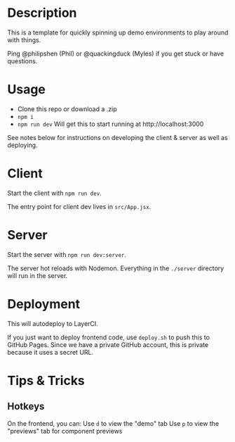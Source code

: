 # Description

This is a template for quickly spinning up demo environments to play around with things.

Ping @philipshen (Phil) or @quackingduck (Myles) if you get stuck or have questions.

# Usage

- Clone this repo or download a .zip
- `npm i`
- `npm run dev` Will get this to start running at http://localhost:3000

See notes below for instructions on developing the client & server as well as deploying.

# Client

Start the client with `npm run dev`.

The entry point for client dev lives in `src/App.jsx`.

# Server

Start the server with `npm run dev:server`.

The server hot reloads with Nodemon. Everything in the `./server` directory will run in the server.

# Deployment

This will autodeploy to LayerCI.

If you just want to deploy frontend code, use `deploy.sh` to push this to GitHub Pages. Since we have a private GitHub account, this is private because it uses a secret URL.

# Tips & Tricks

## Hotkeys

On the frontend, you can:
Use `d` to view the "demo" tab
Use `p` to view the "previews" tab for component previews
